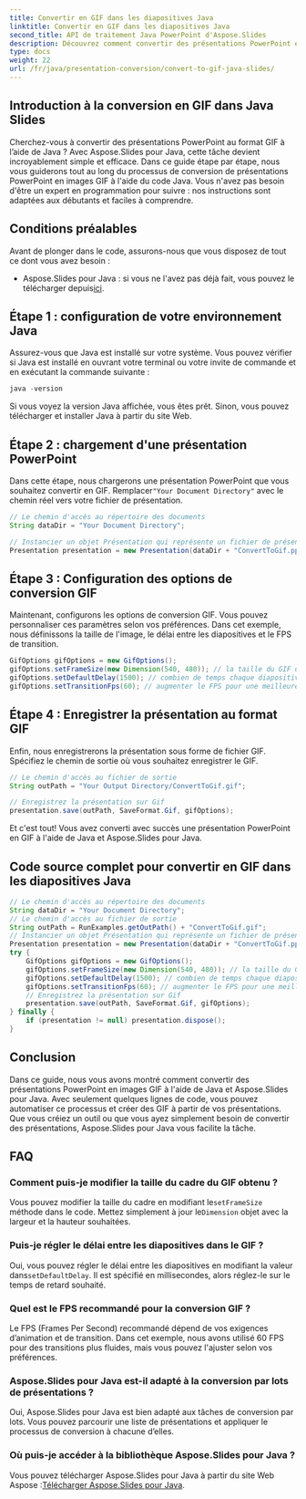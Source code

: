 ```yaml
---
title: Convertir en GIF dans les diapositives Java
linktitle: Convertir en GIF dans les diapositives Java
second_title: API de traitement Java PowerPoint d'Aspose.Slides
description: Découvrez comment convertir des présentations PowerPoint en images GIF en Java avec Aspose.Slides. Guide simple étape par étape pour une conversion transparente.
type: docs
weight: 22
url: /fr/java/presentation-conversion/convert-to-gif-java-slides/
---
```


## Introduction à la conversion en GIF dans Java Slides

Cherchez-vous à convertir des présentations PowerPoint au format GIF à l’aide de Java ? Avec Aspose.Slides pour Java, cette tâche devient incroyablement simple et efficace. Dans ce guide étape par étape, nous vous guiderons tout au long du processus de conversion de présentations PowerPoint en images GIF à l'aide du code Java. Vous n'avez pas besoin d'être un expert en programmation pour suivre : nos instructions sont adaptées aux débutants et faciles à comprendre.

## Conditions préalables

Avant de plonger dans le code, assurons-nous que vous disposez de tout ce dont vous avez besoin :

-  Aspose.Slides pour Java : si vous ne l'avez pas déjà fait, vous pouvez le télécharger depuis[ici](https://releases.aspose.com/slides/java/).

## Étape 1 : configuration de votre environnement Java

Assurez-vous que Java est installé sur votre système. Vous pouvez vérifier si Java est installé en ouvrant votre terminal ou votre invite de commande et en exécutant la commande suivante :

```java
java -version
```

Si vous voyez la version Java affichée, vous êtes prêt. Sinon, vous pouvez télécharger et installer Java à partir du site Web.

## Étape 2 : chargement d'une présentation PowerPoint

 Dans cette étape, nous chargerons une présentation PowerPoint que vous souhaitez convertir en GIF. Remplacer`"Your Document Directory"` avec le chemin réel vers votre fichier de présentation.

```java
// Le chemin d'accès au répertoire des documents
String dataDir = "Your Document Directory";

// Instancier un objet Présentation qui représente un fichier de présentation
Presentation presentation = new Presentation(dataDir + "ConvertToGif.pptx");
```

## Étape 3 : Configuration des options de conversion GIF

Maintenant, configurons les options de conversion GIF. Vous pouvez personnaliser ces paramètres selon vos préférences. Dans cet exemple, nous définissons la taille de l'image, le délai entre les diapositives et le FPS de transition.

```java
GifOptions gifOptions = new GifOptions();
gifOptions.setFrameSize(new Dimension(540, 480)); // la taille du GIF obtenu
gifOptions.setDefaultDelay(1500); // combien de temps chaque diapositive sera affichée jusqu'à ce qu'elle passe à la suivante
gifOptions.setTransitionFps(60); // augmenter le FPS pour une meilleure qualité d'animation de transition
```

## Étape 4 : Enregistrer la présentation au format GIF

Enfin, nous enregistrerons la présentation sous forme de fichier GIF. Spécifiez le chemin de sortie où vous souhaitez enregistrer le GIF.

```java
// Le chemin d'accès au fichier de sortie
String outPath = "Your Output Directory/ConvertToGif.gif";

// Enregistrez la présentation sur Gif
presentation.save(outPath, SaveFormat.Gif, gifOptions);
```

Et c'est tout! Vous avez converti avec succès une présentation PowerPoint en GIF à l'aide de Java et Aspose.Slides pour Java.

## Code source complet pour convertir en GIF dans les diapositives Java

```java
// Le chemin d'accès au répertoire des documents
String dataDir = "Your Document Directory";
// Le chemin d'accès au fichier de sortie
String outPath = RunExamples.getOutPath() + "ConvertToGif.gif";
// Instancier un objet Présentation qui représente un fichier de présentation
Presentation presentation = new Presentation(dataDir + "ConvertToGif.pptx");
try {
	GifOptions gifOptions = new GifOptions();
	gifOptions.setFrameSize(new Dimension(540, 480)); // la taille du GIF obtenu
	gifOptions.setDefaultDelay(1500); // combien de temps chaque diapositive sera affichée jusqu'à ce qu'elle passe à la suivante
	gifOptions.setTransitionFps(60); // augmenter le FPS pour une meilleure qualité d'animation de transition
	// Enregistrez la présentation sur Gif
	presentation.save(outPath, SaveFormat.Gif, gifOptions);
} finally {
	if (presentation != null) presentation.dispose();
}
```

## Conclusion

Dans ce guide, nous vous avons montré comment convertir des présentations PowerPoint en images GIF à l'aide de Java et Aspose.Slides pour Java. Avec seulement quelques lignes de code, vous pouvez automatiser ce processus et créer des GIF à partir de vos présentations. Que vous créiez un outil ou que vous ayez simplement besoin de convertir des présentations, Aspose.Slides pour Java vous facilite la tâche.

## FAQ

### Comment puis-je modifier la taille du cadre du GIF obtenu ?

 Vous pouvez modifier la taille du cadre en modifiant le`setFrameSize` méthode dans le code. Mettez simplement à jour le`Dimension` objet avec la largeur et la hauteur souhaitées.

### Puis-je régler le délai entre les diapositives dans le GIF ?

 Oui, vous pouvez régler le délai entre les diapositives en modifiant la valeur dans`setDefaultDelay`. Il est spécifié en millisecondes, alors réglez-le sur le temps de retard souhaité.

### Quel est le FPS recommandé pour la conversion GIF ?

Le FPS (Frames Per Second) recommandé dépend de vos exigences d’animation et de transition. Dans cet exemple, nous avons utilisé 60 FPS pour des transitions plus fluides, mais vous pouvez l'ajuster selon vos préférences.

### Aspose.Slides pour Java est-il adapté à la conversion par lots de présentations ?

Oui, Aspose.Slides pour Java est bien adapté aux tâches de conversion par lots. Vous pouvez parcourir une liste de présentations et appliquer le processus de conversion à chacune d’elles.

### Où puis-je accéder à la bibliothèque Aspose.Slides pour Java ?

 Vous pouvez télécharger Aspose.Slides pour Java à partir du site Web Aspose :[Télécharger Aspose.Slides pour Java](https://releases.aspose.com/slides/java/).